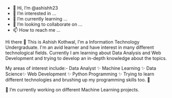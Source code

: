- 👋 Hi, I’m @ashishh23
- 👀 I’m interested in ...
- 🌱 I’m currently learning ...
- 💞️ I’m looking to collaborate on ...
- 📫 How to reach me ...

<!---
ashishh23/ashishh23 is a ✨ special ✨ repository because its `README.md` (this file) appears on your GitHub profile.
You can click the Preview link to take a look at your changes.
--->
Hi there 👋
This is Ashish Kothwal, I'm a Information Technology Undergraduate. I'm an avid learner and have interest in many different technological fields. Currently I am learning about Data Analysis and Web Development and trying to develop an in-depth knowledge about the topics.

My areas of interest include:-
Data Analyst ✨
Machine Learning ✨
Data Science✨
Web Development ✨
Python Programming ✨
Trying to learn different technologies and brushing up my programming skills too. 🌱

🔭 I’m currently working on different Machine Learning projects.
